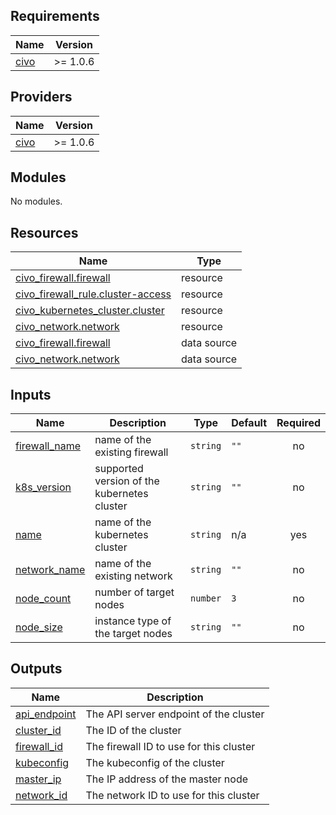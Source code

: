 ## Requirements

| Name | Version |
|------|---------|
| <a name="requirement_civo"></a> [civo](#requirement\_civo) | >= 1.0.6 |

## Providers

| Name | Version |
|------|---------|
| <a name="provider_civo"></a> [civo](#provider\_civo) | >= 1.0.6 |

## Modules

No modules.

## Resources

| Name | Type |
|------|------|
| [civo_firewall.firewall](https://registry.terraform.io/providers/civo/civo/latest/docs/resources/firewall) | resource |
| [civo_firewall_rule.cluster-access](https://registry.terraform.io/providers/civo/civo/latest/docs/resources/firewall_rule) | resource |
| [civo_kubernetes_cluster.cluster](https://registry.terraform.io/providers/civo/civo/latest/docs/resources/kubernetes_cluster) | resource |
| [civo_network.network](https://registry.terraform.io/providers/civo/civo/latest/docs/resources/network) | resource |
| [civo_firewall.firewall](https://registry.terraform.io/providers/civo/civo/latest/docs/data-sources/firewall) | data source |
| [civo_network.network](https://registry.terraform.io/providers/civo/civo/latest/docs/data-sources/network) | data source |

## Inputs

| Name | Description | Type | Default | Required |
|------|-------------|------|---------|:--------:|
| <a name="input_firewall_name"></a> [firewall\_name](#input\_firewall\_name) | name of the existing firewall | `string` | `""` | no |
| <a name="input_k8s_version"></a> [k8s\_version](#input\_k8s\_version) | supported version of the kubernetes cluster | `string` | `""` | no |
| <a name="input_name"></a> [name](#input\_name) | name of the kubernetes cluster | `string` | n/a | yes |
| <a name="input_network_name"></a> [network\_name](#input\_network\_name) | name of the existing network | `string` | `""` | no |
| <a name="input_node_count"></a> [node\_count](#input\_node\_count) | number of target nodes | `number` | `3` | no |
| <a name="input_node_size"></a> [node\_size](#input\_node\_size) | instance type of the target nodes | `string` | `""` | no |

## Outputs

| Name | Description |
|------|-------------|
| <a name="output_api_endpoint"></a> [api\_endpoint](#output\_api\_endpoint) | The API server endpoint of the cluster |
| <a name="output_cluster_id"></a> [cluster\_id](#output\_cluster\_id) | The ID of the cluster |
| <a name="output_firewall_id"></a> [firewall\_id](#output\_firewall\_id) | The firewall ID to use for this cluster |
| <a name="output_kubeconfig"></a> [kubeconfig](#output\_kubeconfig) | The kubeconfig of the cluster |
| <a name="output_master_ip"></a> [master\_ip](#output\_master\_ip) | The IP address of the master node |
| <a name="output_network_id"></a> [network\_id](#output\_network\_id) | The network ID to use for this cluster |
